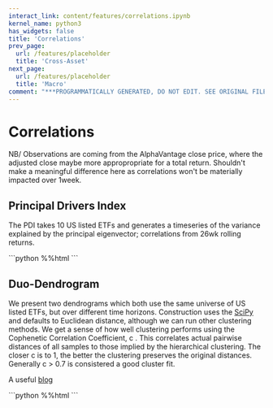 ```yaml
---
interact_link: content/features/correlations.ipynb
kernel_name: python3
has_widgets: false
title: 'Correlations'
prev_page:
  url: /features/placeholder
  title: 'Cross-Asset'
next_page:
  url: /features/placeholder
  title: 'Macro'
comment: "***PROGRAMMATICALLY GENERATED, DO NOT EDIT. SEE ORIGINAL FILES IN /content***"
---
```


# Correlations

NB/ Observations are coming from the AlphaVantage close price, where the adjusted close maybe more appropropriate for a total return. Shouldn't make a meaningful difference here as correlations won't be materially impacted over 1week.

## Principal Drivers Index
The PDI takes 10 US listed ETFs and generates a timeseries of the variance explained by the principal eigenvector; correlations from 26wk rolling returns.

<div markdown="1" class="cell code_cell">
<div class="input_area hidecode" markdown="1">
```python
%%html
<object data="https://djmcnay.github.io/pandachartstore/PlotlyHTMLexJS/principaldrivers.html" 
        width="645"
        height="525">
</object>
```
</div>

<div class="output_wrapper" markdown="1">
<div class="output_subarea" markdown="1">

<div markdown="0" class="output output_html">
<object data="https://djmcnay.github.io/pandachartstore/PlotlyHTMLexJS/principaldrivers.html" 
        width="645"
        height="525">
</object>
</div>

</div>
</div>
</div>

## Duo-Dendrogram
We present two dendrograms which both use the same universe of US listed ETFs, but over different time horizons. Construction uses the [SciPy](https://docs.scipy.org/doc/scipy/reference/generated/scipy.cluster.hierarchy.dendrogram.html) and defaults to Euclidean distance, although we can run other clustering methods. We get a sense of how well clustering performs using the Cophenetic Correlation Coefficient,  c . This correlates actual pairwise distances of all samples to those implied by the hierarchical clustering. The closer  c  is to 1, the better the clustering preserves the original distances. Generally  c  > 0.7 is consistered a good cluster fit.

A useful [blog](https://silburt.github.io/blog/stock_correlation.html)

<div markdown="1" class="cell code_cell">
<div class="input_area hidecode" markdown="1">
```python
%%html
<object data="https://djmcnay.github.io/pandachartstore/matplotlib/duodenrogram_etfs.png" 
        width="650"
        height="300">
</object>
```
</div>

<div class="output_wrapper" markdown="1">
<div class="output_subarea" markdown="1">

<div markdown="0" class="output output_html">
<object data="https://djmcnay.github.io/pandachartstore/matplotlib/duodenrogram_etfs.png" 
        width="650"
        height="300">
</object>
</div>

</div>
</div>
</div>
